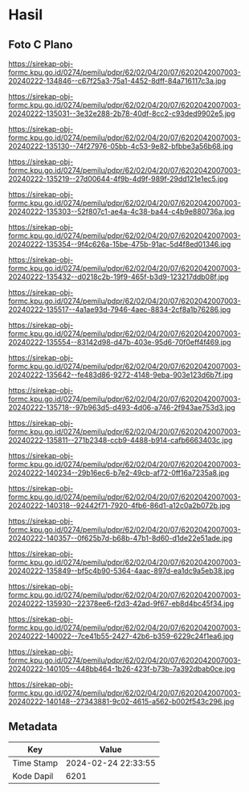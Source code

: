 # Hasil

## Foto C Plano

https://sirekap-obj-formc.kpu.go.id/0274/pemilu/pdpr/62/02/04/20/07/6202042007003-20240222-134846--c67f25a3-75a1-4452-8dff-84a716117c3a.jpg

https://sirekap-obj-formc.kpu.go.id/0274/pemilu/pdpr/62/02/04/20/07/6202042007003-20240222-135031--3e32e288-2b78-40df-8cc2-c93ded9902e5.jpg

https://sirekap-obj-formc.kpu.go.id/0274/pemilu/pdpr/62/02/04/20/07/6202042007003-20240222-135130--74f27976-05bb-4c53-9e82-bfbbe3a56b68.jpg

https://sirekap-obj-formc.kpu.go.id/0274/pemilu/pdpr/62/02/04/20/07/6202042007003-20240222-135219--27d00644-4f9b-4d9f-989f-29dd121e1ec5.jpg

https://sirekap-obj-formc.kpu.go.id/0274/pemilu/pdpr/62/02/04/20/07/6202042007003-20240222-135303--52f807c1-ae4a-4c38-ba44-c4b9e880736a.jpg

https://sirekap-obj-formc.kpu.go.id/0274/pemilu/pdpr/62/02/04/20/07/6202042007003-20240222-135354--9f4c626a-15be-475b-91ac-5d4f8ed01346.jpg

https://sirekap-obj-formc.kpu.go.id/0274/pemilu/pdpr/62/02/04/20/07/6202042007003-20240222-135432--d0218c2b-19f9-465f-b3d9-123217ddb08f.jpg

https://sirekap-obj-formc.kpu.go.id/0274/pemilu/pdpr/62/02/04/20/07/6202042007003-20240222-135517--4a1ae93d-7946-4aec-8834-2cf8a1b76286.jpg

https://sirekap-obj-formc.kpu.go.id/0274/pemilu/pdpr/62/02/04/20/07/6202042007003-20240222-135554--83142d98-d47b-403e-95d6-70f0eff4f469.jpg

https://sirekap-obj-formc.kpu.go.id/0274/pemilu/pdpr/62/02/04/20/07/6202042007003-20240222-135642--fe483d86-9272-4148-9eba-903e123d6b7f.jpg

https://sirekap-obj-formc.kpu.go.id/0274/pemilu/pdpr/62/02/04/20/07/6202042007003-20240222-135718--97b963d5-d493-4d06-a746-2f943ae753d3.jpg

https://sirekap-obj-formc.kpu.go.id/0274/pemilu/pdpr/62/02/04/20/07/6202042007003-20240222-135811--271b2348-ccb9-4488-b914-cafb6663403c.jpg

https://sirekap-obj-formc.kpu.go.id/0274/pemilu/pdpr/62/02/04/20/07/6202042007003-20240222-140234--29b16ec6-b7e2-49cb-af72-0ff16a7235a8.jpg

https://sirekap-obj-formc.kpu.go.id/0274/pemilu/pdpr/62/02/04/20/07/6202042007003-20240222-140318--92442f71-7920-4fb6-86d1-a12c0a2b072b.jpg

https://sirekap-obj-formc.kpu.go.id/0274/pemilu/pdpr/62/02/04/20/07/6202042007003-20240222-140357--0f625b7d-b68b-47b1-8d60-d1de22e51ade.jpg

https://sirekap-obj-formc.kpu.go.id/0274/pemilu/pdpr/62/02/04/20/07/6202042007003-20240222-135849--bf5c4b90-5364-4aac-897d-ea1dc9a5eb38.jpg

https://sirekap-obj-formc.kpu.go.id/0274/pemilu/pdpr/62/02/04/20/07/6202042007003-20240222-135930--22378ee6-f2d3-42ad-9f67-eb8d4bc45f34.jpg

https://sirekap-obj-formc.kpu.go.id/0274/pemilu/pdpr/62/02/04/20/07/6202042007003-20240222-140022--7ce41b55-2427-42b6-b359-6229c24f1ea6.jpg

https://sirekap-obj-formc.kpu.go.id/0274/pemilu/pdpr/62/02/04/20/07/6202042007003-20240222-140105--448bb464-1b26-423f-b73b-7a392dbab0ce.jpg

https://sirekap-obj-formc.kpu.go.id/0274/pemilu/pdpr/62/02/04/20/07/6202042007003-20240222-140148--27343881-9c02-4615-a562-b002f543c296.jpg


## Metadata

| Key        | Value               |
| ---------- | ------------------- |
| Time Stamp | 2024-02-24 22:33:55 |
| Kode Dapil | 6201                |



